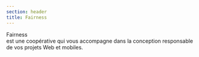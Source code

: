 ```yaml
---
section: header
title: Fairness
---
```

<span class="text-hl-1">Fairness</span><br/> est une coopérative qui vous accompagne dans la <span class="text-hl-2">conception responsable</span> de vos projets <span class="text-hl-3">Web et mobiles</span>.

